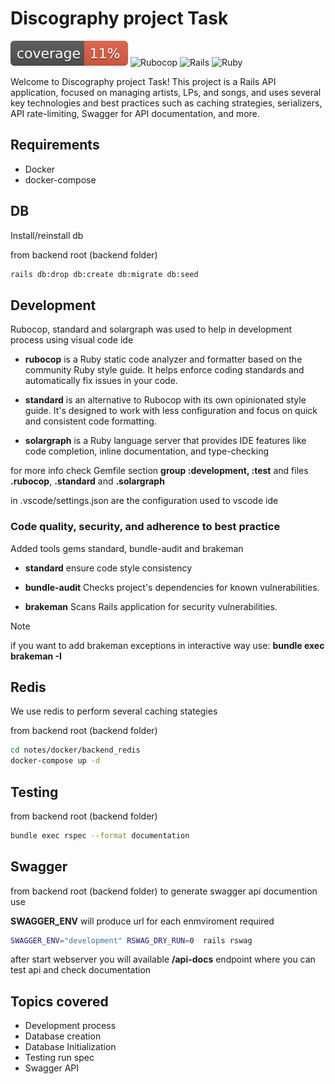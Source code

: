 # Discography project Task

![Coverage](coverage.svg)
![Rubocop](https://img.shields.io/badge/code%20style-standard-brightgreen.svg)
![Rails](https://img.shields.io/badge/Rails-7.1.3-green)
![Ruby](https://img.shields.io/badge/Ruby-3.0.0-green)

Welcome to Discography project Task! This project is a Rails API application, focused on managing artists, LPs, and songs, and uses several key technologies and best practices such as caching strategies, serializers, API rate-limiting, Swagger for API documentation, and more.

## Requirements

* Docker
* docker-compose

## DB

Install/reinstall db

from backend root (backend folder)

```bash
rails db:drop db:create db:migrate db:seed
```

## Development

Rubocop, standard and solargraph was used to help in development process using visual code ide

* **rubocop** is a Ruby static code analyzer and formatter based on the community Ruby style guide. It helps enforce coding standards and automatically fix issues in your code.

* **standard** is an alternative to Rubocop with its own opinionated style guide. It's designed to work with less configuration and focus on quick and consistent code formatting.

* **solargraph** is a Ruby language server that provides IDE features like code completion, inline documentation, and type-checking

for more info check Gemfile section **group :development, :test** and files **.rubocop**, **.standard** and **.solargraph**

in .vscode/settings.json are the configuration used to vscode ide

### Code quality, security, and adherence to best practice

Added tools gems standard, bundle-audit and brakeman

* **standard** ensure code style consistency

* **bundle-audit** Checks project's dependencies for known vulnerabilities.

* **brakeman** Scans Rails application for security vulnerabilities.

> [!NOTE]
> if you want to add brakeman exceptions in interactive way use: **bundle exec brakeman -I**

## Redis

We use redis to perform several caching stategies

from backend root (backend   folder)

```bash
cd notes/docker/backend_redis
docker-compose up -d
```

## Testing

from backend root (backend folder)

```bash
bundle exec rspec --format documentation
```

## Swagger

from backend root (backend folder)
to generate swagger api documention use

**SWAGGER_ENV** will produce url for each enmviroment required

```bash
SWAGGER_ENV="development" RSWAG_DRY_RUN=0  rails rswag
```

after start webserver you will available **/api-docs** endpoint where you can test api and check documentation





## Topics covered

* Development process
* Database creation
* Database Initialization
* Testing run spec
* Swagger API

